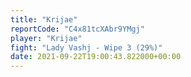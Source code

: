 ```yaml
---
title: "Krijae"
reportCode: "C4x81tcXAbr9YMgj"
player: "Krijae"
fight: "Lady Vashj - Wipe 3 (29%)"
date: 2021-09-22T19:00:43.822000+00:00
---
```

